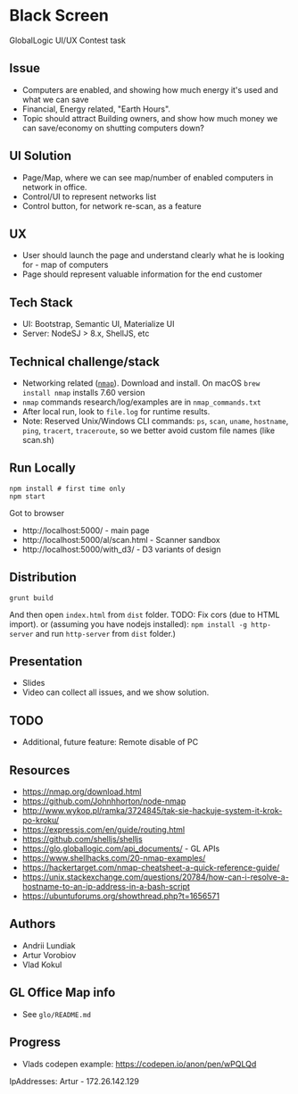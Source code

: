Black Screen
===

GlobalLogic UI/UX Contest task


## Issue
- Computers are enabled, and showing how much energy it's used and what we can save
- Financial, Energy related, "Earth Hours". 
- Topic should attract Building owners, and show how much money we can save/economy on shutting computers down? 


## UI Solution
- Page/Map, where we can see map/number of enabled computers in network in office.
- Control/UI to represent networks list
- Control button, for network re-scan, as a feature


## UX
- User should launch the page and understand clearly what he is looking for - map of computers
- Page should represent valuable information for the end customer


## Tech Stack
- UI: Bootstrap, Semantic UI, Materialize UI
- Server: NodeSJ > 8.x, ShellJS, etc


## Technical challenge/stack
- Networking related ([`nmap`](https://nmap.org/download.html)). Download and install. On macOS `brew install nmap` installs 7.60 version
- `nmap` commands research/log/examples are in `nmap_commands.txt`
- After local run, look to `file.log` for runtime results.
- Note: Reserved Unix/Windows CLI commands: `ps`, `scan`, `uname`, `hostname`, `ping`, `tracert`, `traceroute`, so we better avoid custom file names (like scan.sh)

## Run Locally

```
npm install # first time only
npm start
```

Got to browser

- http://localhost:5000/ - main page
- http://localhost:5000/al/scan.html - Scanner sandbox
- http://localhost:5000/with_d3/ - D3 variants of design


## Distribution

```
grunt build
```

And then open `index.html` from `dist` folder.
TODO: Fix cors (due to HTML import). 
or (assuming you have nodejs installed): `npm install -g http-server` and run `http-server` from `dist` folder.)


## Presentation
- Slides
- Video can collect all issues, and we show solution.


## TODO
- Additional, future feature: Remote disable of PC


## Resources
- https://nmap.org/download.html
- https://github.com/Johnhhorton/node-nmap
- http://www.wykop.pl/ramka/3724845/tak-sie-hackuje-system-it-krok-po-kroku/
- https://expressjs.com/en/guide/routing.html
- https://github.com/shelljs/shelljs
- https://glo.globallogic.com/api_documents/ - GL APIs
- https://www.shellhacks.com/20-nmap-examples/
- https://hackertarget.com/nmap-cheatsheet-a-quick-reference-guide/
- https://unix.stackexchange.com/questions/20784/how-can-i-resolve-a-hostname-to-an-ip-address-in-a-bash-script
- https://ubuntuforums.org/showthread.php?t=1656571

## Authors
- Andrii Lundiak
- Artur Vorobiov
- Vlad Kokul


## GL Office Map info
- See `glo/README.md`

## Progress
- Vlads codepen example: https://codepen.io/anon/pen/wPQLQd

IpAddresses:
Artur - 172.26.142.129
